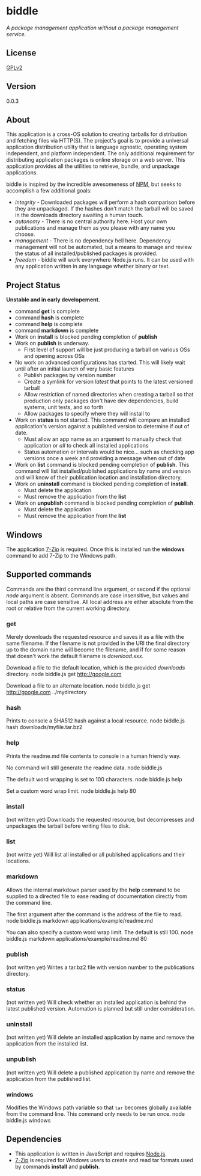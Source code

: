 # biddle
*A package management application without a package management service.*

## License
[GPLv2](https://opensource.org/licenses/GPL-2.0)

## Version
0.0.3

## About
This application is a cross-OS solution to creating tarballs for distribution and fetching files via HTTP(S).  The project's goal is to provide a universal application distribution utility that is language agnostic, operating system independent, and platform independent.  The only additional requirement for distributing application packages is online storage on a web server.  This application provides all the utilities to retrieve, bundle, and unpackage applications.

biddle is inspired by the incredible awesomeness of [NPM](http://npmjs.com), but seeks to accomplish a few additional goals:

* *integrity* - Downloaded packages will perform a hash comparison before they are unpackaged.  If the hashes don't match the tarball will be saved in the downloads directory awaiting a human touch.
* *autonomy* - There is no central authority here.  Host your own publications and manage them as you please with any name you choose.
* *management* - There is no dependency hell here.  Dependency management will not be automated, but a means to manage and review the status of all installed/published packages is provided.
* *freedom* - biddle will work everywhere Node.js runs.  It can be used with any application written in any language whether binary or text.

## Project Status
**Unstable and in early developement.**

* command **get** is complete
* command **hash** is complete
* command **help** is complete
* command **markdown** is complete
* Work on **install** is blocked pending completion of **publish**
* Work on **publish** is underway.
  - First level of support will be just producing a tarball on various OSs and opening across OSs
* No work on advanced configurations has started.  This will likely wait until after an initial launch of very basic features
  - Publish packages by version number
  - Create a symlink for version *latest* that points to the latest versioned tarball
  - Allow restriction of named directories when creating a tarball so that production only packages don't have dev dependencies, build systems, unit tests, and so forth
  - Allow packages to specify where they will install to
* Work on **status** is not started.  This command will compare an installed application's version against a published version to determine if out of date.
  - Must allow an app name as an argument to manually check that application or *all* to check all installed applications
  - Status automation or intervals would be nice... such as checking app versions once a week and providing a message when out of date
* Work on **list** command is blocked pending completion of **publish**.  This command will list installed/published applications by name and version and will know of their publication location and installation directory.
* Work on **uninstall** command is blocked pending completion of **install**.
  - Must delete the application
  - Must remove the application from the **list**
* Work on **unpublish** command is blocked pending completion of **publish**.
  - Must delete the application
  - Must remove the application from the **list**

## Windows
The application [7-Zip](http://7-zip.org/) is required.  Once this is installed run the **windows** command to add 7-Zip to the Windows path.

## Supported commands
Commands are the third command line argument, or second if the optional *node* argument is absent.  Commands are case insensitive, but values and local paths are case sensitive.  All local address are either absolute from the root or relative from the current working directory.

### get
Merely downloads the requested resource and saves it as a file with the same filename. If the filename is not provided in the URI the final directory up to the domain name will become the filename, and if for some reason that doesn't work the default filename is *download.xxx*.

Download a file to the default location, which is the provided *downloads* directory.
    node biddle.js get http://google.com

Download a file to an alternate location.
    node biddle.js get http://google.com ../mydirectory

### hash
Prints to console a SHA512 hash against a local resource.
    node biddle.js hash downloads/myfile.tar.bz2

### help
Prints the readme.md file contents to console in a human friendly way.

No command will still generate the readme data.
    node biddle.js

The default word wrapping is set to 100 characters.
    node biddle.js help

Set a custom word wrap limit.
    node biddle.js help 80

### install
(not written yet)
Downloads the requested resource, but decompresses and unpackages the tarball before writing files to disk.

### list
(not writte yet)
Will list all installed or all published applications and their locations.

### markdown
Allows the internal markdown parser used by the **help** command to be supplied to a directed file to ease reading of documentation directly from the command line.

The first argument after the command is the address of the file to read.
    node biddle.js markdown applications/example/readme.md

You can also specify a custom word wrap limit.  The default is still 100.
    node biddle.js markdown applications/example/readme.md 80

### publish
(not written yet)
Writes a tar.bz2 file with version number to the publications directory.

### status
(not written yet)
Will check whether an installed application is behind the latest published version.  Automation is planned but still under consideration.

### uninstall
(not written yet)
Will delete an installed application by name and remove the application from the installed list.

### unpublish
(not written yet)
Will delete a published application by name and remove the application from the published list.

### windows
Modifies the Windows path variable so that `tar` becomes globally available from the command line.  This command only needs to be run once.
    node biddle.js windows

## Dependencies

* This application is written in JavaScript and requires [Node.js](https://nodejs.org/en/).
* [7-Zip](http://www.7-zip.org/) is required for Windows users to create and read tar formats used by commands **install** and **publish**.
